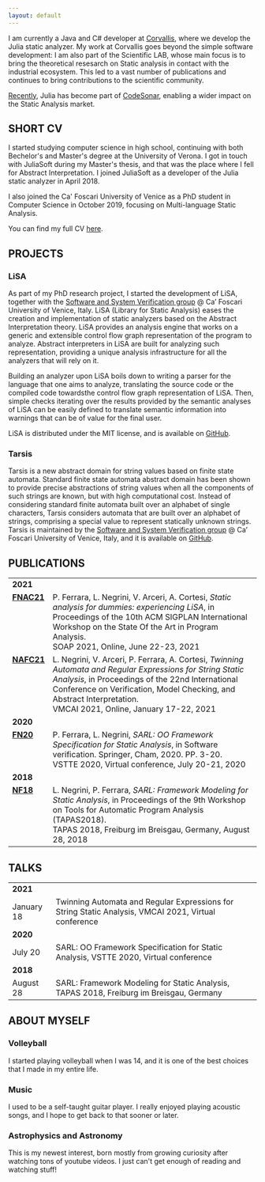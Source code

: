 ```yaml
---
layout: default
---
```


I am currently a Java and C# developer at [Corvallis](http://www.corvallis.it/), where we develop the Julia static analyzer. My work at Corvallis goes beyond the simple software development: I am also part of the Scientific LAB, whose main focus is to bring the theoretical resesarch on Static analysis in contact with the industrial ecosystem. This led to a vast number of publications and continues to bring contributions to the scientific community.

[Recently](https://news.grammatech.com/grammatech-acquires-juliasoft), Julia has become part of [CodeSonar](https://www.grammatech.com/codesonar-cc), enabling a wider impact on the Static Analysis market.

## <a name="cv"></a>SHORT CV

I started studying computer science in high school, continuing with both Bechelor's and Master's degree at the University of Verona. I got in touch with JuliaSoft during my Master's thesis, and that was the place where I fell for Abstract Interpretation. I joined JuliaSoft as a developer of the Julia static analyzer in April 2018. 

I also joined the Ca' Foscari University of Venice as a PhD student in Computer Science in October 2019, focusing on Multi-language Static Analysis.

You can find my full CV [here](cv.pdf).

## <a name="projects"></a>PROJECTS

### LiSA

As part of my PhD research project, I started the development of LiSA, together with the [Software and System Verification group](https://ssv.dais.unive.it/) @ Ca’ Foscari University of Venice, Italy. LiSA (Library for Static Analysis) eases the creation and implementation of static analyzers based on the Abstract Interpretation theory. LiSA provides an analysis engine that works on a generic and extensible control flow graph representation of the program to analyze. Abstract interpreters in LiSA are built for analyzing such representation, providing a unique analysis infrastructure for all the analyzers that will rely on it. 

Building an analyzer upon LiSA boils down to writing a parser for the language that one aims to analyze, translating the source code or the compiled code towardsthe control flow graph representation of LiSA. Then, simple checks iterating over the results provided by the semantic analyses of LiSA can be easily defined to translate semantic information into warnings that can be of value for the final user. 

LiSA is distributed under the MIT license, and is available on [GitHub](https://github.com/UniVE-SSV/lisa).

### Tarsis

Tarsis is a new abstract domain for string values based on finite state automata. Standard finite state automata abstract domain has been shown to provide precise abstractions of string values when all the components of such strings are known, but with high computational cost. Instead of considering standard finite automata built over an alphabet of single characters, Tarsis considers automata that are built over an alphabet of strings, comprising a special value to represent statically unknown strings. Tarsis is maintained by the [Software and System Verification group](https://ssv.dais.unive.it/) @ Ca’ Foscari University of Venice, Italy, and it is available on [GitHub](https://github.com/UniVE-SSV/tarsis).

## <a name="publications"></a>PUBLICATIONS

<table>
  <tr>
	<td><b>2021</b></td>
	<td></td>
  </tr>
  <tr>
    <td valign="top"><b><a href="https://dl.acm.org/doi/10.1145/3460946.3464316">FNAC21</a></b></td>
    <td>P. Ferrara, L. Negrini, V. Arceri, A. Cortesi, <i>Static analysis for dummies: experiencing LiSA</i>, in Proceedings of the 10th ACM SIGPLAN International Workshop on the State Of the Art in Program Analysis.<br>SOAP 2021, Online, June 22-23, 2021</td>
  </tr>
  <tr>
    <td valign="top"><b><a href="https://link.springer.com/chapter/10.1007/978-3-030-67067-2_13">NAFC21</a></b></td>
    <td>L. Negrini, V. Arceri, P. Ferrara, A. Cortesi, <i>Twinning Automata and Regular Expressions for String Static Analysis</i>, in Proceedings of the 22nd International Conference on Verification, Model Checking, and Abstract Interpretation.<br>VMCAI 2021, Online, January 17-22, 2021</td>
  </tr>
  <tr>
	<td><b>2020</b></td>
	<td></td>
  </tr>
  <tr>
    <td valign="top"><b><a href="https://link.springer.com/chapter/10.1007/978-3-030-63618-0_1">FN20</a></b></td>
    <td>P. Ferrara, L. Negrini, <i>SARL: OO Framework Specification for Static Analysis</i>, in Software verification. Springer, Cham, 2020. PP. 3-20.<br>VSTTE 2020, Virtual conference, July 20-21, 2020</td>
  </tr>
  <tr>
	<td><b>2018</b></td>
	<td></td>
  </tr>
  <tr>
    <td valign="top"><b><a href="https://staticanalysis.org/tapas2018/abstracts/TAPAS_2018_Negrini_Ferrara.pdf">NF18</a></b></td>
    <td>L. Negrini, P. Ferrara, <i>SARL: Framework Modeling for Static Analysis</i>, in Proceedings of the 9th Workshop on Tools for Automatic Program Analysis (TAPAS2018).<br>
	TAPAS 2018, Freiburg im Breisgau, Germany, August 28, 2018</td>
  </tr>
</table>

## <a name="talks"></a>TALKS

<table>
  <tr>
	<td><b>2021</b></td>
	<td></td>
  </tr>
  <tr>
    <td>January 18</td>
    <td>Twinning Automata and Regular Expressions for String Static Analysis, VMCAI 2021, Virtual conference</td>
  </tr>
  <tr>
	<td><b>2020</b></td>
	<td></td>
  </tr>
  <tr>
    <td>July 20</td>
    <td>SARL: OO Framework Specification for Static Analysis, VSTTE 2020, Virtual conference</td>
  </tr>
  <tr>
	<td><b>2018</b></td>
	<td></td>
  </tr>
  <tr>
    <td>August 28</td>
    <td>SARL: Framework Modeling for Static Analysis, TAPAS 2018, Freiburg im Breisgau, Germany</td>
  </tr>
</table>

## <a name="myself"></a>ABOUT MYSELF

### Volleyball

I started playing volleyball when I was 14, and it is one of the best choices that I made in my entire life. 

### Music

I used to be a self-taught guitar player. I really enjoyed playing acoustic songs, and I hope to get back to that sooner or later.

### Astrophysics and Astronomy

This is my newest interest, born mostly from growing curiosity after watching tons of youtube videos. I just can't get enough of reading and watching stuff!
